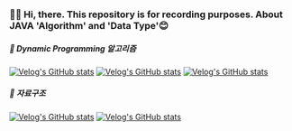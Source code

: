 ### 👋🏻 Hi, there. This repository is for recording purposes. About JAVA 'Algorithm' and 'Data Type'😊

##### 📁 Dynamic Programming 알고리즘<br>
[![Velog's GitHub stats](https://velog-readme-stats.vercel.app/api/badge?name=DynamicProgramming1)](https://velog.io/@jnissi92/DynamicProgramming1)
[![Velog's GitHub stats](https://velog-readme-stats.vercel.app/api/badge?name=DynamicProgramming2)](https://velog.io/@jnissi92/DynamicProgrammin2)
[![Velog's GitHub stats](https://velog-readme-stats.vercel.app/api/badge?name=DynamicProgramming3)](https://velog.io/@jnissi92/DynamicProgramming2)

##### 📁 자료구조<br>
[![Velog's GitHub stats](https://velog-readme-stats.vercel.app/api/badge?name=DataStructure1)](https://velog.io/@jnissi92/boj2504)
[![Velog's GitHub stats](https://velog-readme-stats.vercel.app/api/badge?name=DataStructure2)](https://velog.io/@jnissi92/boj1406-i3pwwfxm)
